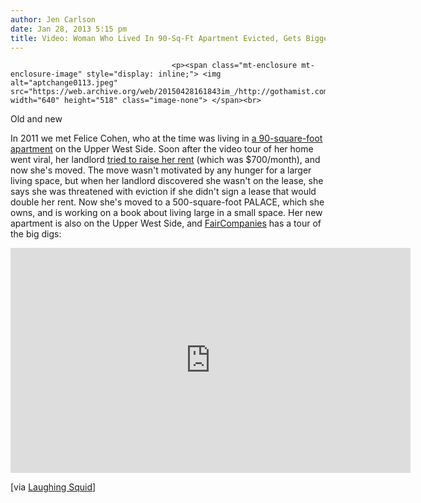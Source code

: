 ```yaml
---
author: Jen Carlson
date: Jan 28, 2013 5:15 pm
title: Video: Woman Who Lived In 90-Sq-Ft Apartment Evicted, Gets Bigger Digs
---
```


	
										<p><span class="mt-enclosure mt-enclosure-image" style="display: inline;"> <img alt="aptchange0113.jpeg" src="https://web.archive.org/web/20150428161843im_/http://gothamist.com/attachments/arts_jen/aptchange0113.jpeg" width="640" height="518" class="image-none"> </span><br>
<span class="photo_caption">Old and new</span></p>

<p>In 2011 we met Felice Cohen, who at the time was living in <a href="https://web.archive.org/web/20150428161843/http://gothamist.com/2011/04/01/video_woman_shows_off_90-square-foo.php">a 90-square-foot apartment</a> on the Upper West Side. Soon after the video tour of her home went viral, her landlord <a href="https://web.archive.org/web/20150428161843/http://gothamist.com/2012/01/30/woman_in_90-square-foot_apartment_k.php">tried to raise her rent</a> (which was $700/month), and now she&apos;s moved. The move wasn&apos;t motivated by any hunger for a larger living space, but when her landlord discovered she wasn&apos;t on the lease, she says she was threatened with eviction if she didn&apos;t sign a lease that would double her rent. Now she&apos;s moved to a 500-square-foot PALACE, which she owns, and is working on a book about living large in a small space. Her new apartment is also on the Upper West Side, and <a href="https://web.archive.org/web/20150428161843/http://www.youtube.com/watch?v=rF6EzsDVnrM&amp;feature=youtu.be">FairCompanies</a> has a tour of the big digs:</p>

<p><iframe width="640" height="360" src="https://web.archive.org/web/20150428161843if_/http://www.youtube-nocookie.com/embed/rF6EzsDVnrM" frameborder="0" allowfullscreen></iframe></p>

<p>[via <a href="https://web.archive.org/web/20150428161843/http://laughingsquid.com/update-on-felice-cohen-former-tenant-of-a-90-square-foot-microstudio-in-manhattan/">Laughing Squid</a>]</p>					
										
									
				